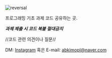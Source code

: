 ![reversal](https://capsule-render.vercel.app/api?type=transparent&text=과제할%20때%20참고용으로만%20봐주세요&fontAlign=50&fontSize=40&desc=&descAlign=60&descAlignY=50&theme=radical)

<a>프로그래밍 기초 과제 코드 공유하는 곳.

***과제 제출 시 코드 복붙 절대금지***

</a>

<a>//코드 관련 의견이나 질문//

DM:
</a>
<a href="https://www.instagram.com/fluorine_10/" target="_blank"> Instagram</a>
<a>  혹은   E-mail: abkimopl@naver.com</a>
